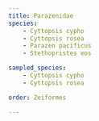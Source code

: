 ```yaml
---
title: Parazenidae
species:
    - Cyttopsis cypho
    - Cyttopsis rosea
    - Parazen pacificus
    - Stethopristes eos

sampled_species:
    - Cyttopsis cypho
    - Cyttopsis rosea

order: Zeiformes

---
```

